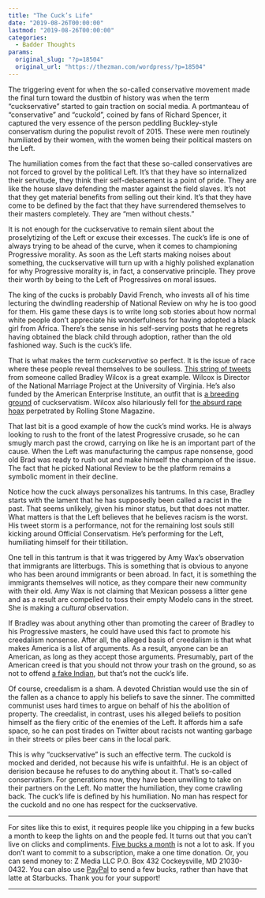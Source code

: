 ```yaml
---
title: "The Cuck’s Life"
date: "2019-08-26T00:00:00"
lastmod: "2019-08-26T00:00:00"
categories:
  - Badder Thoughts
params:
  original_slug: "?p=18504"
  original_url: "https://thezman.com/wordpress/?p=18504"
---
```


The triggering event for when the so-called conservative movement made
the final turn toward the dustbin of history was when the term
“cuckservative” started to gain traction on social media. A portmanteau
of “conservative” and “cuckold”, coined by fans of Richard Spencer, it
captured the very essence of the person peddling Buckley-style
conservatism during the populist revolt of 2015. These were men
routinely humiliated by their women, with the women being their
political masters on the Left.

The humiliation comes from the fact that these so-called conservatives
are not forced to grovel by the political Left. It’s that they have so
internalized their servitude, they think their self-debasement is a
point of pride. They are like the house slave defending the master
against the field slaves. It’s not that they get material benefits from
selling out their kind. It’s that they have come to be defined by the
fact that they have surrendered themselves to their masters completely.
They are “men without chests.”

It is not enough for the cuckservative to remain silent about the
proselytizing of the Left or excuse their excesses. The cuck’s life is
one of always trying to be ahead of the curve, when it comes to
championing Progressive morality. As soon as the Left starts making
noises about something, the cuckservative will turn up with a highly
polished explanation for why Progressive morality is, in fact, a
conservative principle. They prove their worth by being to the Left of
Progressives on moral issues.

The king of the cucks is probably David French, who invests all of his
time lecturing the dwindling readership of National Review on why he is
too good for them. His game these days is to write long sob stories
about how normal white people don’t appreciate his wonderfulness for
having adopted a black girl from Africa. There’s the sense in his
self-serving posts that he regrets having obtained the black child
through adoption, rather than the old fashioned way. Such is the cuck’s
life.

That is what makes the term *cuckservative* so perfect. It is the issue
of race where these people reveal themselves to be soulless. [This
string of
tweets](https://web.archive.org/web/20190826113119/https:/twitter.com/WilcoxNMP/status/1165269540474904582)
from someone called Bradley Wilcox is a great example. Wilcox is
Director of the National Marriage Project at the University of Virginia.
He’s also funded by the American Enterprise Institute, an outfit that is
[a breeding
ground](https://www.washingtonpost.com/news/josh-rogin/wp/2018/10/12/giselle-donnelly-can-finally-be-herself/)
of cuckservatism. Wilcox also hilariously fell for [the absurd rape
hoax](https://www.nationalreview.com/2014/11/right-and-campus-rape-w-bradford-wilcox/)
perpetrated by Rolling Stone Magazine.

That last bit is a good example of how the cuck’s mind works. He is
always looking to rush to the front of the latest Progressive crusade,
so he can smugly march past the crowd, carrying on like he is an
important part of the cause. When the Left was manufacturing the campus
rape nonsense, good old Brad was ready to rush out and make himself the
champion of the issue. The fact that he picked National Review to be the
platform remains a symbolic moment in their decline.

Notice how the cuck always personalizes his tantrums. In this case,
Bradley starts with the lament that he has supposedly been called a
racist in the past. That seems unlikely, given his minor status, but
that does not matter. What matters is that the Left believes that he
believes racism is the worst. His tweet storm is a performance, not for
the remaining lost souls still kicking around Official Conservatism.
He’s performing for the Left, humiliating himself for their titillation.

One tell in this tantrum is that it was triggered by Amy Wax’s
observation that immigrants are litterbugs. This is something that is
obvious to anyone who has been around immigrants or been abroad. In
fact, it is something the immigrants themselves will notice, as they
compare their new community with their old. Amy Wax is not claiming that
Mexican possess a litter gene and as a result are compelled to toss
their empty Modelo cans in the street. She is making a *cultural*
observation.

If Bradley was about anything other than promoting the career of Bradley
to his Progressive masters, he could have used this fact to promote his
creedalism nonsense. After all, the alleged basis of creedalism is that
what makes America is a list of arguments. As a result, anyone can be an
American, as long as they accept those arguments. Presumably, part of
the American creed is that you should not throw your trash on the
ground, so as not to offend [a fake
Indian](https://www.chicagotribune.com/opinion/commentary/ct-perspec-indian-crying-environment-ads-pollution-1123-20171113-story.html),
but that’s not the cuck’s life.

Of course, creedalism is a sham. A devoted Christian would use the sin
of the fallen as a chance to apply his beliefs to save the sinner. The
committed communist uses hard times to argue on behalf of his the
abolition of property. The creedalist, in contrast, uses his alleged
beliefs to position himself as the fiery critic of the enemies of the
Left. It affords him a safe space, so he can post tirades on Twitter
about racists not wanting garbage in their streets or piles beer cans in
the local park.

This is why “cuckservative” is such an effective term. The cuckold is
mocked and derided, not because his wife is unfaithful. He is an object
of derision because he refuses to do anything about it. That’s so-called
conservatism. For generations now, they have been unwilling to take on
their partners on the Left. No matter the humiliation, they come
crawling back. The cuck’s life is defined by his humiliation. No man has
respect for the cuckold and no one has respect for the cuckservative.

------------------------------------------------------------------------

For sites like this to exist, it requires people like you chipping in a
few bucks a month to keep the lights on and the people fed. It turns out
that you can’t live on clicks and compliments.
<a href="https://www.subscribestar.com/the-z-blog"
rel="noopener noreferrer" target="_blank">Five bucks a month</a> is not
a lot to ask. If you don’t want to commit to a subscription, make a one
time donation. Or, you can send money to: Z Media LLC P.O. Box 432
Cockeysville, MD 21030-0432. You can also use <a
href="https://www.paypal.com/cgi-bin/webscr?cmd=_s-xclick&amp;hosted_button_id=UDAS2Q8JYA6CN&amp;source=url"
rel="noopener noreferrer" target="_blank">PayPal</a> to send a few
bucks, rather than have that latte at Starbucks. Thank you for your
support!

------------------------------------------------------------------------
